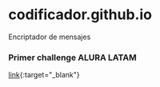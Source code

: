 # codificador.github.io
Encriptador de mensajes

### Primer challenge ALURA LATAM

[link](https://luis-maz0.github.io/codificador.github.io/){:target="_blank"}
